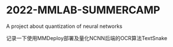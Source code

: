 # 2022-MMLAB-SUMMERCAMP
A project about quantization of neural networks

记录一下使用MMDeploy部署及量化NCNN后端的OCR算法TextSnake
